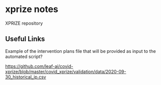# xprize notes

XPRIZE repository


## Useful Links

 Example of the intervention plans file that will be provided as input to the automated script?
 
 https://github.com/leaf-ai/covid-xprize/blob/master/covid_xprize/validation/data/2020-09-30_historical_ip.csv
